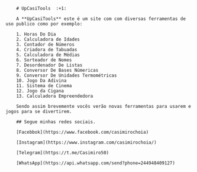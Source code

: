 

        # UpCasiTools  :+1:

        A **UpCasiTools** este é um site com com diversas ferramentas de uso publico como por exemplo:

        1. Horas Do Dia
        2. Calculadora de Idades
        3. Contador de Números
        4. Criadora de Tabuadas
        5. Calculadora de Médias
        6. Sorteador de Nomes
        7. Desordenador De Listas
        8. Conversor De Bases Númericas
        9. Conversor De Unidades Termométricas
        10. Jogo Da Adivina
        11. Sistema de Cinema
        12. Jogo da Cigana
        13. Calculadora Empreendedora

        Sendo assim brevemente vocês verão novas ferramentas para usarem e jogos para se divertirem.

        ## Segue minhas redes sociais.

        [Facebbok](https://www.facebook.com/casimirochoia)

        [Instagram](https://www.instagram.com/casimirochoia/)

        [Telegram](https://t.me/Casimiro50)

        [WhatsApp](https://api.whatsapp.com/send?phone=244948409127)